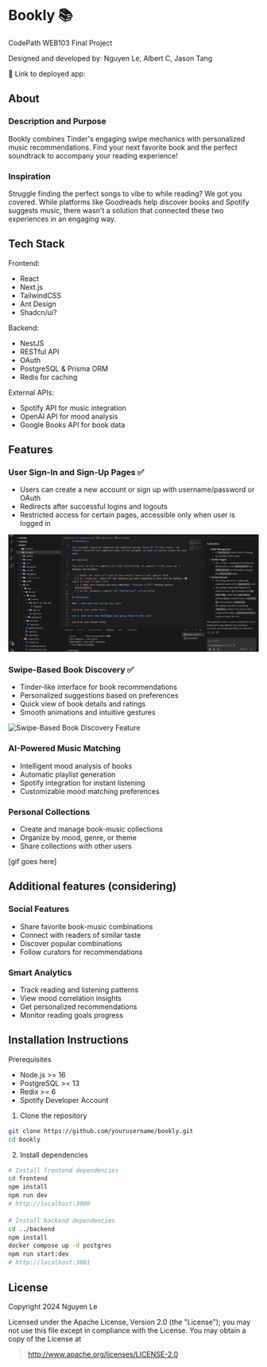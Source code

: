 # Bookly 📚

CodePath WEB103 Final Project

Designed and developed by: Nguyen Le, Albert C, Jason Tang

🔗 Link to deployed app:

## About

### Description and Purpose

Bookly combines Tinder's engaging swipe mechanics with personalized music recommendations. Find your next favorite book and the perfect soundtrack to accompany your reading experience!

### Inspiration

Struggle finding the perfect songs to vibe to while reading? We got you covered. While platforms like Goodreads help discover books and Spotify suggests music, there wasn't a solution that connected these two experiences in an engaging way.

## Tech Stack

Frontend:

- React
- Next.js
- TailwindCSS
- Ant Design
- Shadcn/ui?

Backend:

- NestJS
- RESTful API
- OAuth
- PostgreSQL & Prisma ORM
- Redis for caching

External APIs:

- Spotify API for music integration
- OpenAI API for mood analysis
- Google Books API for book data

## Features

### User Sign-In and Sign-Up Pages ✅
- Users can create a new account or sign up with username/password or OAuth
- Redirects after successful logins and logouts
- Restricted access for certain pages, accessible only when user is logged in 

![Alt Text](./milestones/web103capstonemilestone4.gif)

### Swipe-Based Book Discovery ✅

- Tinder-like interface for book recommendations
- Personalized suggestions based on preferences
- Quick view of book details and ratings
- Smooth animations and intuitive gestures

![Swipe-Based Book Discovery Feature](./milestones/web103milestone4gif-2.gif)

### AI-Powered Music Matching

- Intelligent mood analysis of books
- Automatic playlist generation
- Spotify integration for instant listening
- Customizable mood matching preferences

### Personal Collections

- Create and manage book-music collections
- Organize by mood, genre, or theme
- Share collections with other users

[gif goes here]

## Additional features (considering)

### Social Features

- Share favorite book-music combinations
- Connect with readers of similar taste
- Discover popular combinations
- Follow curators for recommendations

### Smart Analytics

- Track reading and listening patterns
- View mood correlation insights
- Get personalized recommendations
- Monitor reading goals progress

## Installation Instructions

Prerequisites

- Node.js >= 16
- PostgreSQL >= 13
- Redix >= 6
- Spotify Developer Account

1. Clone the repository

```bash
git clone https://github.com/yourusername/bookly.git
cd bookly
```

2. Install dependencies

```bash
# Install frontend dependencies
cd frontend
npm install
npm run dev
# http://localhost:3000

# Install backend dependencies
cd ../backend
npm install
docker compose up -d postgres
npm run start:dev
# http://localhost:3001
```

## License

Copyright 2024 Nguyen Le

Licensed under the Apache License, Version 2.0 (the "License"); you may not use this file except in compliance with the License. You may obtain a copy of the License at

> http://www.apache.org/licenses/LICENSE-2.0